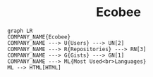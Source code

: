 <h1 align="center">Ecobee</h1>

```mermaid
graph LR
COMPANY_NAME{Ecobee}
COMPANY_NAME ---> U{Users} ---> UN[2]
COMPANY_NAME ---> R{Repositories} ---> RN[3]
COMPANY_NAME ---> G{Gists} ---> GN[1]
COMPANY_NAME ---> ML{Most Used<br>Languages}
ML --> HTML[HTML]
```
